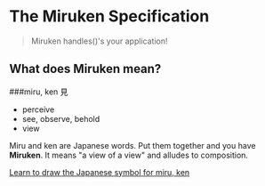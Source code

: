 # The Miruken Specification
> Miruken handles()'s your application!

## What does Miruken mean?

###miru, ken 見

* perceive
* see, observe, behold
* view

Miru and ken are Japanese words. Put them together and you have **Miruken**.  It means "a view of a view" and alludes to composition.  

[Learn to draw the Japanese symbol for miru, ken](https://www.youtube.com/embed/ufFrW3WE784)


